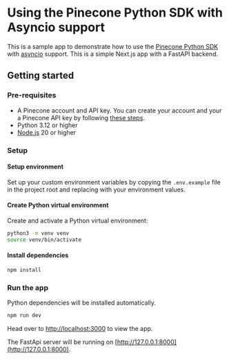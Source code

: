 # Using the Pinecone Python SDK with Asyncio support

This is a sample app to demonstrate how to use the [Pinecone Python SDK](https://docs.pinecone.io/reference/python-sdk) with [asyncio](https://docs.python.org/3/library/asyncio.html) support. This is a simple Next.js app with a FastAPI backend.

## Getting started

### Pre-requisites

- A Pinecone account and API key. You can create your account and your a Pinecone API key by following [these steps](https://docs.pinecone.io/guides/projects/manage-api-keys#create-an-api-key).
- Python 3.12 or higher
- [Node.js](https://nodejs.org/) 20 or higher

### Setup

#### Setup environment

Set up your custom environment variables by copying the `.env.example` file in the project root and replacing with your environment values.

#### Create Python virtual environment

Create and activate a Python virtual environment:

```bash
python3 -m venv venv
source venv/bin/activate
```

#### Install dependencies

```bash
npm install
```

### Run the app

Python dependencies will be installed automatically.

```bash
npm run dev
```

Head over to [http://localhost:3000](http://localhost:3000) to view the app.

The FastApi server will be running on [http://127.0.0.1:8000](http://127.0.0.1:8000).

